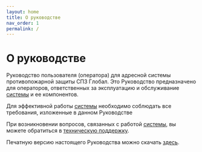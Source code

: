 ```yaml
---
layout: home
title: О руководстве
nav_order: 1
permalink: /
---
```


# О руководстве

Руководство пользователя (оператора) для адресной системы противопожарной защиты СПЗ Глобал. Это Руководство предназначено для операторов, ответственных за эксплуатацию и обслуживание <a href="/gk_manual/docs/global_system">системы</a> и ее компонентов.

Для эффективной работы <a href="/gk_manual/docs/global_system">системы</a> необходимо соблюдать все требования, изложенные в данном Руководстве

При возникновении вопросов, связанных с работой <a href="/gk_manual/docs/global_system">системы</a>, вы можете обратиться в <a href="https://products.rubezh.ru/support/">техническую поддержку</a>.

Печатную версию настоящего Руководства можно скачать [здесь]().
